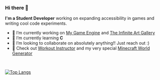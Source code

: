 ### Hi there 👋


**I'm a Student Developer** working on expanding accessibility in games and writing cool code experiments.

- 🔭 I’m currently working on [My Game Engine](https://github.com/nowaythisworks/Austin-Game-Engine) and [The Infinite Art Gallery](https://github.com/Brazil-0034/Infinite-Art-Gallery)
- 🌱 I’m currently learning **C**
- 👯 I’m looking to collaborate on absolutely anything!! Just reach out :)
- 🤖 Check out [Workout Instructor](https://3d-workout-instructor.brazil-0034.repl.co/) and my very special [Minecraft World Generator](https://github.com/nowaythisworks/Piranesi)

<br>

[![Top Langs](https://github-readme-stats.vercel.app/api/top-langs/?username=nowaythisworks&theme=onedark&layout=compact)](https://github.com/anuraghazra/github-readme-stats)
